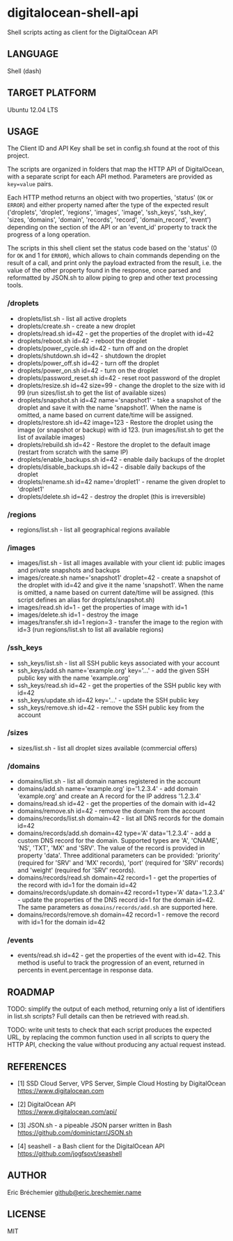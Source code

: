 digitalocean-shell-api
======================

Shell scripts acting as client for the DigitalOcean API

## LANGUAGE ##

Shell (dash)

## TARGET PLATFORM ##

Ubuntu 12.04 LTS

## USAGE ##

The Client ID and API Key shall be set in config.sh found at the root
of this project.

The scripts are organized in folders that map the HTTP API of DigitalOcean,
with a separate script for each API method. Parameters are provided as
`key=value` pairs.

Each HTTP method returns an object with two properties, 'status' (`OK` or
`ERROR`) and either property named after the type of the expected result
('droplets', 'droplet', 'regions', 'images', 'image', 'ssh\_keys', 'ssh\_key',
'sizes, 'domains', 'domain', 'records', 'record', 'domain\_record', 'event')
depending on the section of the API or an 'event\_id' property to track the
progress of a long operation.

The scripts in this shell client set the status code based on the 'status'
(0 for `OK` and 1 for `ERROR`), which allows to chain commands depending on
the result of a call, and print only the payload extracted from the result,
i.e. the value of the other property found in the response, once parsed and
reformatted by JSON.sh to allow piping to grep and other text processing tools.

### /droplets ###

* droplets/list.sh - list all active droplets
* droplets/create.sh - create a new droplet
* droplets/read.sh id=42 - get the properties of the droplet with id=42
* droplets/reboot.sh id=42 - reboot the droplet
* droplets/power\_cycle.sh id=42 - turn off and on the droplet
* droplets/shutdown.sh id=42 - shutdown the droplet
* droplets/power\_off.sh id=42 - turn off the droplet
* droplets/power\_on.sh id=42 - turn on the droplet
* droplets/password\_reset.sh id=42 - reset root password of the droplet
* droplets/resize.sh id=42 size=99 - change the droplet to the size with id 99
                        (run sizes/list.sh to get the list of available sizes)
* droplets/snapshot.sh id=42 name='snapshot1' - take a snapshot of the droplet
                                        and save it with the name 'snapshot1'.
                                        When the name is omitted, a name based
                                        on current date/time will be assigned.
* droplets/restore.sh id=42 image=123 - Restore the droplet using the image
                                        (or snapshot or backup) with id 123.
                     (run images/list.sh to get the list of available images)
* droplets/rebuild.sh id=42 - Restore the droplet to the default image
                              (restart from scratch with the same IP)
* droplets/enable\_backups.sh id=42 - enable daily backups of the droplet
* droplets/disable\_backups.sh id=42 - disable daily backups of the droplet
* droplets/rename.sh id=42 name='droplet1' - rename the given droplet
                                             to 'droplet1'
* droplets/delete.sh id=42 - destroy the droplet (this is irreversible)

### /regions ###

* regions/list.sh - list all geographical regions available

### /images ###

* images/list.sh - list all images available with your client id:
                   public images and private snapshots and backups
* images/create.sh name='snapshot1' droplet=42 - create a snapshot of the
                                                 droplet with id=42 and give
                                                 it the name 'snapshot1'.
                                                 When the name is omitted,
                                                 a name based on current
                                                 date/time will be assigned.
                                                 (this script defines an alias
                                                  for droplets/snapshot.sh)
* images/read.sh id=1 - get the properties of image with id=1
* images/delete.sh id=1 - destroy the image
* images/transfer.sh id=1 region=3 - transfer the image to the region with id=3
                            (run regions/list.sh to list all available regions)

### /ssh\_keys ###

* ssh\_keys/list.sh - list all SSH public keys associated with your account
* ssh\_keys/add.sh name='example.org' key='...' - add the given SSH public key
                                                  with the name 'example.org'
* ssh\_keys/read.sh id=42 - get the properties of the SSH public key with id=42
* ssh\_keys/update.sh id=42 key='...' - update the SSH public key
* ssh\_keys/remove.sh id=42 - remove the SSH public key from the account

### /sizes ###

* sizes/list.sh - list all droplet sizes available (commercial offers)

### /domains ###

* domains/list.sh - list all domain names registered in the account
* domains/add.sh name='example.org' ip='1.2.3.4' - add domain 'example.org'
                                                   and create an A record for
                                                   the IP address '1.2.3.4'
* domains/read.sh id=42 - get the properties of the domain with id=42
* domains/remove.sh id=42 - remove the domain from the account 
* domains/records/list.sh domain=42 - list all DNS records for the domain id=42
* domains/records/add.sh domain=42 type='A' data='1.2.3.4' -
                            add a custom DNS record for the domain.
                            Supported types are 'A', 'CNAME', 'NS', 'TXT',
                            'MX' and 'SRV'. The value of the record is provided
                            in property 'data'. Three additional parameters
                            can be provided: 'priority' (required for 'SRV'
                            and 'MX' records), 'port' (required for 'SRV'
                            records) and 'weight' (required for 'SRV' records).
* domains/records/read.sh domain=42 record=1 - get the properties of the record
                                               with id=1 for the domain id=42
* domains/records/update.sh domain=42 record=1 type='A' data='1.2.3.4' -
                            update the properties of the DNS record id=1
                            for the domain id=42. The same parameters as
                            `domains/records/add.sh` are supported here.
* domains/records/remove.sh domain=42 record=1 - remove the record with id=1
                                                 for the domain id=42

### /events ###

* events/read.sh id=42 - get the properties of the event with id=42.
                         This method is useful to track the progression
                         of an event, returned in percents in event.percentage
                         in response data.

## ROADMAP ##

TODO: simplify the output of each method, returning only a list of identifiers
in list.sh scripts? Full details can then be retrieved with read.sh.

TODO: write unit tests to check that each script produces the expected URL,
by replacing the common function used in all scripts to query the HTTP API,
checking the value without producing any actual request instead.

## REFERENCES ##

* [1] SSD Cloud Server, VPS Server, Simple Cloud Hosting by DigitalOcean  
  https://www.digitalocean.com

* [2] DigitalOcean API  
  https://www.digitalocean.com/api/

* [3] JSON.sh - a pipeable JSON parser written in Bash  
  https://github.com/dominictarr/JSON.sh

* [4] seashell - a Bash client for the DigitalOcean API  
  https://github.com/jogfsovt/seashell

## AUTHOR ##

Eric Bréchemier <github@eric.brechemier.name>

## LICENSE ##

MIT
